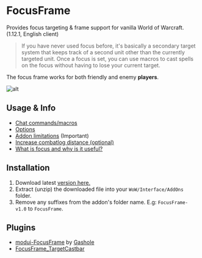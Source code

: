 # FocusFrame
Provides focus targeting & frame support for vanilla World of Warcraft. (1.12.1, English client)

>If you have never used focus before, it's basically a secondary target system that keeps track of a second unit other than the currently targeted unit. Once a focus is set, you can use macros to cast spells on the focus without having to lose your current target.

The focus frame works for both friendly and enemy **players**.


![alt](http://i.imgur.com/OEcWwgU.jpg)

## Usage & Info
- [Chat commands/macros](https://github.com/wardz/FocusFrame/wiki/Commands)
- [Options](https://github.com/wardz/FocusFrame/wiki/Options)
- [Addon limitations](https://github.com/wardz/FocusFrame/wiki/Limitations) (Important)
- [Increase combatlog distance (optional)](https://github.com/wardz/FocusFrame/wiki/Combatlog-Distance)
- [What is focus and why is it useful?](http://wow.gamepedia.com/Focus_target)

## Installation
1. Download latest [version here.](https://github.com/wardz/FocusFrame/releases)
2. Extract (unzip) the downloaded file into your `WoW/Interface/AddOns` folder.
3. Remove any suffixes from the addon's folder name. E.g: `FocusFrame-v1.0` to `FocusFrame`.

## Plugins
- [modui-FocusFrame](https://github.com/gashole/modui-FocusFrame) by [Gashole](https://github.com/gashole)
- [FocusFrame_TargetCastbar](https://github.com/wardz/FocusFrame_TargetCastbar)
